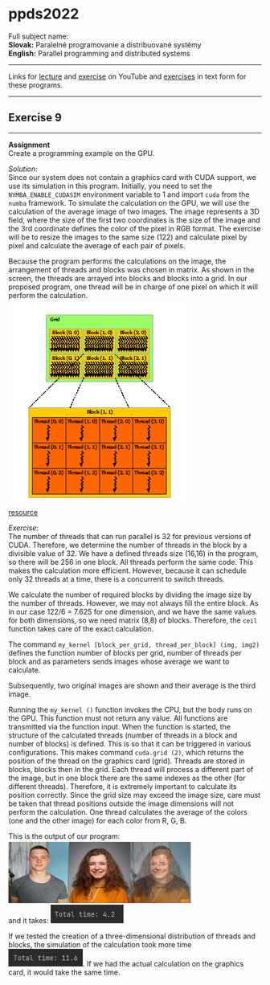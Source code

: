 # ppds2022

Full subject name:  
**Slovak:** Paralelné programovanie a distribuované systémy  
**English:** Parallel programming and distributed systems

***
Links for [lecture](https://www.youtube.com/watch?v=qSHlfSIzguQ)
and [exercise](https://www.youtube.com/watch?v=ZoUPTSNcNWM)  on YouTube
and [exercises](https://uim.fei.stuba.sk/i-ppds/8-cvicenie-asynchronne-programovanie/) in text form for these programs.
***

Exercise 9
-----------
*******
**Assignment**    
Create a programming example on the GPU.

*Solution*:  
Since our system does not contain a graphics card with CUDA support, we use its simulation in this program. Initially,
you need to set the `NYMBA_ENABLE_CUDASIM` environment variable to 1 and import `cuda` from the `numba` framework.
To simulate the calculation on the GPU, we will use the calculation of the average image of two images. The image
represents a 3D field, where the size of the first two coordinates is the size of the image and the 3rd coordinate
defines the color of the pixel in RGB format. The exercise will be to resize the images to the same size
(122) and calculate pixel by pixel and calculate the average of each pair of pixels.

Because the program performs the calculations on the image, the arrangement of threads and blocks was chosen in matrix.
As shown in the screen, the threads are arrayed into blocks and blocks into a grid. In our proposed program, one thread
will be in charge of one pixel on which it will perform the calculation.  
![grid_of_thread_blocks](resources/grid_of_thread_blocks.png)  
[resource](https://docs.nvidia.com/cuda/cuda-c-programming-guide/index.html)

*Exercise*:  
The number of threads that can run parallel is 32 for previous versions of CUDA. Therefore, we determine the number
of threads in the block by a divisible value of 32. We have a defined threads size (16,16) in the program, so there will
be 256 in one block. All threads perform the same code. This makes the calculation more efficient. However, because it
can schedule only 32 threads at a time, there is a concurrent to switch threads.

We calculate the number of required blocks by dividing the image size by the number of threads. However, we may not
always fill the entire block. As in our case 122/6 = 7.625 for one dimension, and we have the same values for both
dimensions, so we need matrix (8,8) of blocks. Therefore, the `ceil` function takes care of the exact calculation.

The command `my_kernel [block_per_grid, thread_per_block] (img, img2)` defines the function number of blocks per grid,
number of threads per block and as parameters sends images whose average we want to calculate.

Subsequently, two original images are shown and their average is the third image.

Running the `my_kernel ()` function invokes the CPU, but the body runs on the GPU. This function must not return any
value. All functions are transmitted via the function input. When the function is started, the structure of the
calculated threads (number of threads in a block and number of blocks) is defined. This is so that it can be triggered
in various configurations. This makes command `cuda.grid (2)`, which returns the position of the
thread on the graphics card (grid). Threads are stored in blocks, blocks then in the grid. Each thread will process a
different part of the image, but in one block there are the same indexes as the other (for different threads).
Therefore, it is extremely important to calculate its position correctly. Since the grid
size may exceed the image size, care must be taken that thread positions outside the image dimensions will not perform
the calculation. One thread calculates the average of the colors (one and the other image) for each color from R, G, B.

This is the output of our program:  
![output](resources/img.png)   
and it takes: ![duration_2D](resources/img_2D.png)

If we tested the creation of a three-dimensional distribution of threads and blocks, the simulation of the calculation
took more time ![duration_3D](resources/img_3D.png). If we had the actual calculation on the graphics card, it would
take the same time.  